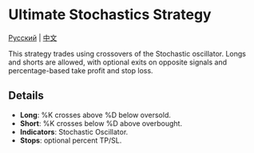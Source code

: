 # Ultimate Stochastics Strategy
[Русский](README_ru.md) | [中文](README_cn.md)

This strategy trades using crossovers of the Stochastic oscillator. Longs and shorts are allowed, with optional exits on opposite signals and percentage-based take profit and stop loss.

## Details

- **Long**: %K crosses above %D below oversold.
- **Short**: %K crosses below %D above overbought.
- **Indicators**: Stochastic Oscillator.
- **Stops**: optional percent TP/SL.
